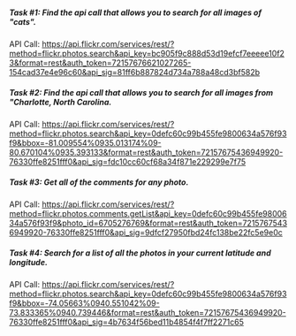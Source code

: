 ##### Task #1: Find the api call that allows you to search for all images of "cats".

API Call: https://api.flickr.com/services/rest/?method=flickr.photos.search&api_key=bc905f9c888d53d19efcf7eeeee10f23&format=rest&auth_token=72157676621027265-154cad37e4e96c60&api_sig=81ff6b887824d734a788a48cd3bf582b




##### Task #2: Find the api call that allows you to search for all images from "Charlotte, North Carolina.

API Call: https://api.flickr.com/services/rest/?method=flickr.photos.search&api_key=0defc60c99b455fe9800634a576f93f9&bbox=-81.009554%0935.013174%09-80.670104%0935.393133&format=rest&auth_token=72157675436949920-76330ffe8251fff0&api_sig=fdc10cc60cf68a34f871e229299e7f75



##### Task #3: Get all of the comments for any photo.

API Call: https://api.flickr.com/services/rest/?method=flickr.photos.comments.getList&api_key=0defc60c99b455fe9800634a576f93f9&photo_id=6705276769&format=rest&auth_token=72157675436949920-76330ffe8251fff0&api_sig=9dfcf27950fbd24fc138be22fc5e9e0c




##### Task #4: Search for a list of all the photos in your current latitude and longitude.

API Call:  https://api.flickr.com/services/rest/?method=flickr.photos.search&api_key=0defc60c99b455fe9800634a576f93f9&bbox=-74.05663%0940.551042%09-73.833365%0940.739446&format=rest&auth_token=72157675436949920-76330ffe8251fff0&api_sig=4b7634f56bed11b4854f4f7ff2271c65




